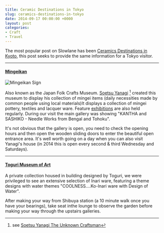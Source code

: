 ```yaml
---
title: Ceramic Destinations in Tokyo
slug: ceramics-destinations-in-tokyo
date: 2014-09-17 00:00:00 +0000
layout: post
categories: 
- Craft
- Travel
---
```

The most popular post on Slowlane has been [Ceramics Destinations in Kyoto](http://www.williampickup.org/blog/ceramics-destinations-in-kyoto), this post seeks to provide the same information for a Tokyo visitor.
<!--read_more-->

***
#### [Mingeikan](http://www.mingeikan.or.jp/english/info/ "Mingeikan")
![Mingeikan Sign](https://media.publit.io/file/Mingkeikan-sign.jpg)

Also known as the Japan Folk Crafts Museum. [Soetsu Yanagi](http://en.m.wikipedia.org/wiki/Yanagi_S%C5%8Detsu) [^3] created this museum to display his collection of mingei items (daily necessities made by common people using local materials)It displays a collection of mingei pottery, textiles and lacquer ware. Feature [exhibitions](http://www.mingeikan.or.jp/english/exhibition/) are also held regularly. During our visit the main gallery was showing "KANTHA and SASHIKO - Needle Works from Bengal and Tohoku".

It's not obvious that the gallery is open, you need to check the opening hours and then open the wooden sliding doors to enter the beautiful open entrance area. It's well worth going on a day when you can also visit Yanagi's house (in 2014 this is open every second &amp; third Wednesday and Saturdays).

***

#### [Toguri Museum of Art](http://www.toguri-museum.or.jp/english/index.php)

A private collection housed in building designed by Toguri, we were privileged to see an extensive selection of Inari ware, featuring a theme designs with water themes "COOLNESS&#x2026;.Ko-Inari ware with Design of Water".

After making your way from Shibuya station (a 10 minute walk once you have your bearings), take seat inthe lounge to observe the garden before making your way through the upstairs galleries.

[^1]:	Via&#xa0;[Hypertext](http://hypertext.net/)   
[^2]:	Via [Hypertext](http://hypertext.net/)   
[^3]:	see [Soetsu Yanagi The Unknown Craftsman](http://www.amazon.com/gp/product/0870119486/ref=as_li_ss_tl?ie=UTF8&amp;camp=1789&amp;creative=9325&amp;creativeASIN=0870119486&amp;linkCode=as2&amp;tag=slowlane-20)
